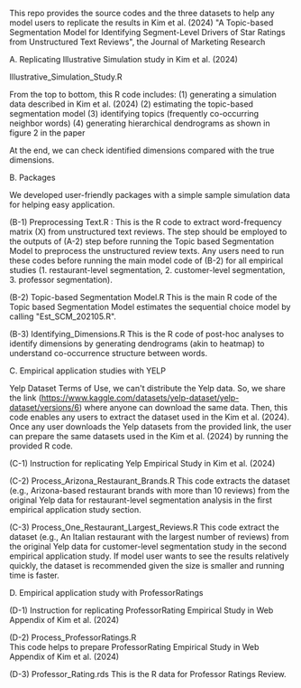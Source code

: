 This repo provides the source codes and the three datasets to help any model users to replicate the results in Kim et al. (2024) "A Topic-based Segmentation Model for Identifying Segment-Level Drivers of Star Ratings from Unstructured Text Reviews", the Journal of Marketing Research  

A. Replicating Illustrative Simulation study in Kim et al. (2024)

  Illustrative_Simulation_Study.R

 From the top to bottom, this R code includes: 
  (1) generating a simulation data described in Kim et al. (2024) 
  (2) estimating the topic-based segmentation model
  (3) identifying topics (frequently co-occurring neighbor words)
  (4) generating hierarchical dendrograms as shown in figure 2 in the paper
 
 At the end, we can check identified dimensions compared with the true dimensions.  


B. Packages 

We developed user-friendly packages with a simple sample simulation data for helping easy application.

(B-1) Preprocessing Text.R
: This is the R code to extract word-frequency matrix (X) from unstructured text reviews. The step should be employed to the outputs of (A-2) step before running the Topic based Segmentation Model to preprocess the unstructured review texts. Any users need to run these codes before running the main model code of (B-2) for all empirical studies (1. restaurant-level segmentation, 2. customer-level segmentation, 3. professor segmentation). 

(B-2) Topic-based Segmentation Model.R
This is the main R code of the Topic based Segmentation Model estimates the sequential choice model by calling "Est_SCM_202105.R".

(B-3) Identifying_Dimensions.R
This is the R code of post-hoc analyses to identify dimensions by generating dendrograms (akin to heatmap) to understand co-occurrence structure between words.


C. Empirical application studies with YELP

Yelp Dataset Terms of Use, we can't distribute the Yelp data. So, we share the link (https://www.kaggle.com/datasets/yelp-dataset/yelp-dataset/versions/6) where anyone can download the same data. Then, this code enables any users to extract the dataset used in the Kim et al. (2024). Once any user downloads the Yelp datasets from the provided link, the user can prepare the same datasets used in the Kim et al. (2024) by running the provided R code.

   (C-1) Instruction for replicating Yelp Empirical Study in Kim et al. (2024) 

   (C-2) Process_Arizona_Restaurant_Brands.R 
This code extracts the dataset (e.g., Arizona-based restaurant brands with more than 10 reviews) from the original Yelp data for restaurant-level segmentation analysis in the first empirical application study section.  

   (C-3) Process_One_Restaurant_Largest_Reviews.R 
This code extract the dataset (e.g., An Italian restaurant with the largest number of reviews) from the original Yelp data for customer-level segmentation study in the second empirical application study. If model user wants to see the results relatively quickly, the dataset is recommended given the size is smaller and running time is faster. 

D. Empirical application study with ProfessorRatings

   (D-1) Instruction for replicating ProfessorRating Empirical Study in Web Appendix of Kim et al. (2024)

   (D-2) Process_ProfessorRatings.R  
This code helps to prepare ProfessorRating Empirical Study in Web Appendix of Kim et al. (2024)

   (D-3) Professor_Rating.rds
This is the R data for Professor Ratings Review.
